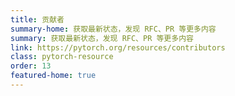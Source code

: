 ```yaml
---
title: 贡献者
summary-home: 获取最新状态，发现 RFC、PR 等更多内容
summary: 获取最新状态，发现 RFC、PR 等更多内容
link: https://pytorch.org/resources/contributors
class: pytorch-resource
order: 13
featured-home: true
---
```

